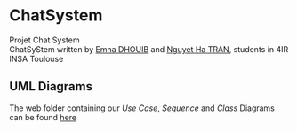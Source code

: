 # ChatSystem
Projet Chat System<br/>
ChatSyStem written by [Emna DHOUIB](https://github.com/Emna1997) and [Nguyet Ha TRAN](https://github.com/hatn23), students in 4IR INSA Toulouse
## UML Diagrams
The web folder containing our <i>Use Case</i>, <i>Sequence</i> and <i>Class</i> Diagrams can be found [here](https://github.com/hatn23/ChatSystem/tree/master/UML)
